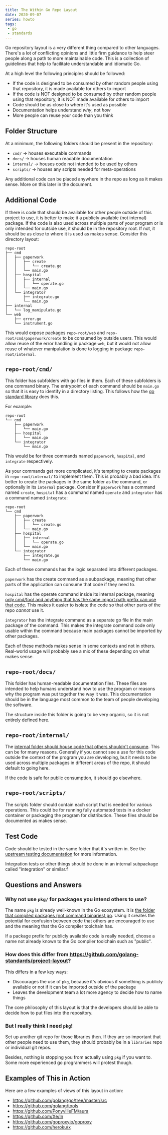 ```yaml
---
title: The Within Go Repo Layout
date: 2020-09-07
series: howto
tags:
 - go
 - standards
---
```


Go repository layout is a very different thing compared to other languages.
There's a lot of conflicting opinions and little firm guidance to help steer
people along a path to more maintainable code. This is a collection of
guidelines that help to facilitate understandable and idiomatic Go.

At a high level the following principles should be followed:

- If the code is designed to be consumed by other random people using that
  repository, it is made available for others to import
- If the code is NOT designed to be consumed by other random people using that
  repository, it is NOT made available for others to import
- Code should be as close to where it's used as possible
- Documentation helps understand _why_, not _how_
- More people can reuse your code than you think

## Folder Structure

At a minimum, the following folders should be present in the repository:

- `cmd/` -> houses executable commands
- `docs/` -> houses human readable documentation
- `internal/` -> houses code not intended to be used by others
- `scripts/` -> houses any scripts needed for meta-operations

Any additional code can be placed anywhere in the repo as long as it makes
sense. More on this later in the document.

## Additional Code

If there is code that should be available for other people outside of this
project to use, it is better to make it a publicly available (not internal)
package. If the code is also used across multiple parts of your program or is
only intended for outside use, it should be in the repository root. If not, it
should be as close to where it is used as makes sense. Consider this directory
layout:

```
repo-root
├── cmd
│   ├── paperwork
│   │   ├── create
│   │   │   └── create.go
│   │   └── main.go
│   ├── hospital
│   │   ├── internal
│   │   │   └── operate.go
│   │   └── main.go
│   └── integrator
│       ├── integrate.go
│       └── main.go
├── internal
│   └── log_manipulate.go
└── web
    ├── error.go
    └── instrument.go
```

This would expose packages `repo-root/web` and `repo-root/cmd/paperwork/create`
to be consumed by outside users. This would allow reuse of the error handling in
package `web`, but it would not allow reuse of whatever manipulation is done to
logging in package `repo-root/internal`. 

## `repo-root/cmd/`

This folder has subfolders with go files in them. Each of these subfolders is
one command binary. The entrypoint of each command should be `main.go` so that
it is easy to identify in a directory listing. This follows how the [go standard
library][stdlibcmd] does this. 

For example:

```
repo-root
└── cmd
    ├── paperwork
    │   └── main.go
    ├── hospital
    │   └── main.go
    └── integrator
        └── main.go
```

This would be for three commands named `paperwork`, `hospital`, and `integrate`
respectively.

As your commands get more complicated, it's tempting to create packages in
`repo-root/internal/` to implement them. This is probably a bad idea. It's
better to create the packages in the same folder as the command, or optionally
in its `internal` package. Consider if `paperwork` has a command named `create`,
`hospital` has a command named `operate` and `integrator` has a command named
`integrate`:

```
repo-root
└── cmd
    ├── paperwork
    │   ├── create
    │   │   └── create.go
    │   └── main.go
    ├── hospital
    │   ├── internal
    │   │   └── operate.go
    │   └── main.go
    └── integrator
        ├── integrate.go
        └── main.go
```

Each of these commands has the logic separated into different packages. 

`paperwork` has the create command as a subpackage, meaning that other parts of the
application can consume that code if they need to. 

`hospital` has the operate command inside its internal package, meaning [only
cmd/foo/ and anything that has the same import path prefix can use that
code][internalcode]. 
This makes it easier to isolate the code so that other parts of the repo
_cannot_ use it. 

`integrator` has the integrate command as a separate go file in the main package of
the command. This makes the integrate command code only usable within the
command because main packages cannot be imported by other packages.

Each of these methods makes sense in some contexts and not in others. Real-world
usage will probably see a mix of these depending on what makes sense.

## `repo-root/docs/`

This folder has human-readable documentation files. 
These files are intended to help humans understand how to
use the program or reasons why the program was put together the way it was. This
documentation should be in the language most common to the team of people
developing the software.

The structure inside this folder is going to be very organic, so it is not
entirely defined here.

## `repo-root/internal/`

The [internal folder should house code that others shouldn't
consume][internalcode]. This can be for many reasons. Generally if you cannot
see a use for this code outside the context of the program you are developing,
but it needs to be used across multiple packages in different areas of the repo, 
it should default to going here.

If the code is safe for public consumption, it should go elsewhere.

## `repo-root/scripts/`

The scripts folder should contain each script that is needed for various
operations. This could be for running fully automated tests in a docker
container or packaging the program for distribution. These files should be
documented as makes sense.

## Test Code

Code should be tested in the same folder that it's written in. See the [upstream
testing documentation][gotest] for more information.

Integration tests or other things should be done in an internal subpackage
called "integration" or similar.f

## Questions and Answers

### Why not use `pkg/` for packages you intend others to use?

The name `pkg` is already well-known in the Go ecosystem. It is [the folder that
compiled packages (not command binaries) go][pkgfolder]. Using it creates the
potential for confusion between code that others are encouraged to use and the
meaning that the Go compiler toolchain has.

If a package prefix for publicly available code is really needed, choose a name
not already known to the Go compiler toolchain such as "public".

### How does this differ from https://github.com/golang-standards/project-layout?

This differs in a few key ways:

- Discourages the use of `pkg`, because it's obvious if something is publicly
  available or not if it can be imported outside of the package
- Leaves the development team a lot more agency to decide how to name things

The core philosophy of this layout is that the developers should be able to
decide how to put files into the repository. 

### But I really think I need `pkg`!

Set up another git repo for those libraries then. If they are so important that
other people need to use them, they should probably be in a `libraries` repo or
individual git repos.

Besides, nothing is stopping you from actually using `pkg` if you want to. Some
more experienced go programmers will protest though.

## Examples of This in Action

Here are a few examples of views of this layout in action:

- https://github.com/golang/go/tree/master/src
- https://github.com/golang/tools
- https://github.com/PonyvilleFM/aura
- https://github.com/Xe/ln
- https://github.com/goproxyio/goproxy
- https://github.com/heroku/x

[stdlibcmd]: https://github.com/golang/go/tree/master/src/cmd
[internalcode]: https://docs.google.com/document/d/1e8kOo3r51b2BWtTs_1uADIA5djfXhPT36s6eHVRIvaU/edit
[gotest]: https://pkg.go.dev/testing
[pkgfolder]: https://www.digitalocean.com/community/tutorials/understanding-the-gopath
